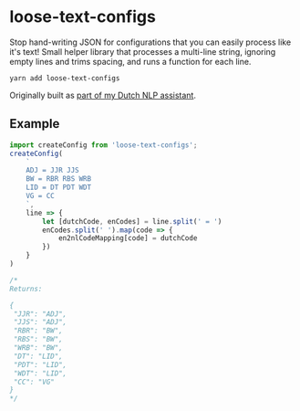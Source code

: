 loose-text-configs
==================

Stop hand-writing JSON for configurations that you can easily process like it's text! Small helper library that processes a multi-line string, ignoring empty lines and trims spacing, and runs a function for each line.

`yarn add loose-text-configs`

Originally built as [part of my Dutch NLP assistant](https://liamz.co/blog/integrating-nlp-into-language-learning-with-dutch/).

## Example
```javascript
import createConfig from 'loose-text-configs';
createConfig(
    `
    ADJ = JJR JJS
    BW = RBR RBS WRB
    LID = DT PDT WDT
    VG = CC
    `, 
    line => {
        let [dutchCode, enCodes] = line.split(' = ')
        enCodes.split(' ').map(code => {
            en2nlCodeMapping[code] = dutchCode
        })
    }
)

/*
Returns:

{
 "JJR": "ADJ",
 "JJS": "ADJ",
 "RBR": "BW",
 "RBS": "BW",
 "WRB": "BW",
 "DT": "LID",
 "PDT": "LID",
 "WDT": "LID",
 "CC": "VG"
}
*/
```